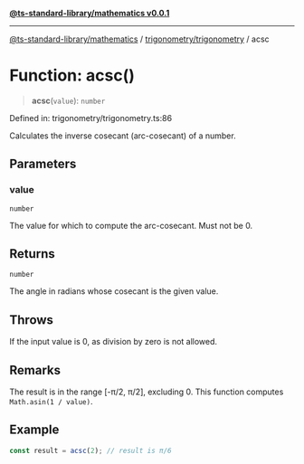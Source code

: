 [**@ts-standard-library/mathematics v0.0.1**](../../../README.md)

***

[@ts-standard-library/mathematics](../../../README.md) / [trigonometry/trigonometry](../README.md) / acsc

# Function: acsc()

> **acsc**(`value`): `number`

Defined in: trigonometry/trigonometry.ts:86

Calculates the inverse cosecant (arc-cosecant) of a number.

## Parameters

### value

`number`

The value for which to compute the arc-cosecant. Must not be 0.

## Returns

`number`

The angle in radians whose cosecant is the given value.

## Throws

If the input value is 0, as division by zero is not allowed.

## Remarks

The result is in the range [-π/2, π/2], excluding 0.
This function computes `Math.asin(1 / value)`.

## Example

```ts
const result = acsc(2); // result is π/6
```
